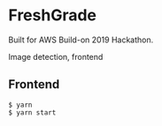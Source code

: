 FreshGrade
==========

Built for AWS Build-on 2019 Hackathon.

Image detection, frontend

Frontend
--------

    $ yarn
    $ yarn start

